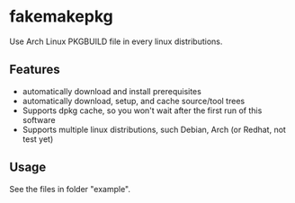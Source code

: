 fakemakepkg
===========

Use Arch Linux PKGBUILD file in every linux distributions.

Features
--------

* automatically download and install prerequisites
* automatically download, setup, and cache source/tool trees
* Supports dpkg cache, so you won't wait after the first run of this software
* Supports multiple linux distributions, such Debian, Arch (or Redhat, not test yet)

Usage
-----

See the files in folder "example".

